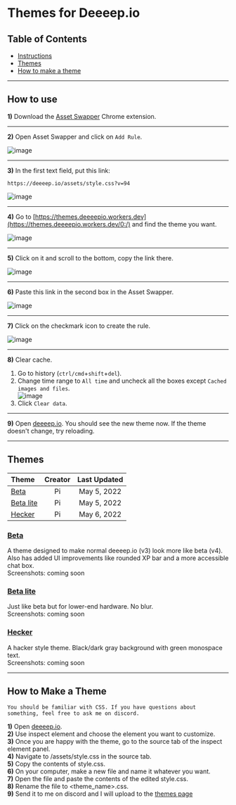 # Themes for Deeeep.io

## Table of Contents
- [Instructions](#how-to-use)
- [Themes](#themes)
- [How to make a theme](#how-to-make-a-theme)

---

## How to use
**1)** Download the [Asset Swapper](https://chrome.google.com/webstore/detail/asset-swapper/ppbpfkdfdbdpflkahbidgilomkiiholg) Chrome extension.

---

**2)** Open Asset Swapper and click on `Add Rule`.  

![image](https://cdn.glitch.global/9c28dc65-7ef6-46d4-89c8-eb82b36494c0/1.png?v=1651713886872)

---

**3)** In the first text field, put this link:
```
https://deeeep.io/assets/style.css?v=94
```
![image](https://cdn.glitch.global/9c28dc65-7ef6-46d4-89c8-eb82b36494c0/2.png?v=1651713896811)

---

**4)** Go to [https://themes.deeeepio.workers.dev](https://themes.deeeepio.workers.dev/0:/) and find the theme you want.  

![image](https://cdn.glitch.global/9c28dc65-7ef6-46d4-89c8-eb82b36494c0/3.png?v=1651713896596)

---

**5)** Click on it and scroll to the bottom, copy the link there.  

![image](https://cdn.glitch.global/9c28dc65-7ef6-46d4-89c8-eb82b36494c0/5.png?v=1651713896534)

---

**6)** Paste this link in the second box in the Asset Swapper.  

![image](https://cdn.glitch.global/9c28dc65-7ef6-46d4-89c8-eb82b36494c0/6.png?v=1651713894915)

---

**7)** Click on the checkmark icon to create the rule.  

![image](https://cdn.glitch.global/9c28dc65-7ef6-46d4-89c8-eb82b36494c0/7.png?v=1651713894854)

---

**8)** Clear cache.
1. Go to history (`ctrl/cmd`+`shift`+`del`).
2. Change time range to  `All time` and uncheck all the boxes except `Cached images and files`.  
![image](https://cdn.glitch.global/9c28dc65-7ef6-46d4-89c8-eb82b36494c0/8-2.png?v=1651713894861)
3. Click `Clear data`.

---

**9)** Open [deeeep.io](https://deeeep.io). You should see the new theme now. If the theme doesn't change, try reloading.  

---

## Themes
| Theme | Creator | Last Updated |  
|:-----------|:-----------:|:-----------:|  
| [Beta](#beta) | Pi | May 5, 2022 |
| [Beta lite](#beta-lite) | Pi | May 5, 2022 |
| [Hecker](#hecker) | Pi | May 6, 2022 |

### [Beta](https://themes.deeeepio.workers.dev/0:/beta.css?a=view)
A theme designed to make normal deeeep.io (v3) look more like beta (v4). Also has added UI improvements like rounded XP bar and a more accessible chat box.  
Screenshots: coming soon

### [Beta lite](https://themes.deeeepio.workers.dev/0:/beta_lite.css?a=view)
Just like beta but for lower-end hardware. No blur.  
Screenshots: coming soon

### [Hecker](https://themes.deeeepio.workers.dev/0:/hecker.css?a=view)
A hacker style theme. Black/dark gray background with green monospace text.  
Screenshots: coming soon

---

## How to Make a Theme
```
You should be familiar with CSS. If you have questions about something, feel free to ask me on discord. 
```
**1)** Open [deeeep.io](https://deeeep.io).  
**2)** Use inspect element and choose the element you want to customize.  
**3)** Once you are happy with the theme, go to the source tab of the inspect element panel.  
**4)** Navigate to /assets/style.css in the source tab.  
**5)** Copy the contents of style.css.  
**6)** On your computer, make a new file and name it whatever you want.  
**7)** Open the file and paste the contents of the edited style.css.  
**8)** Rename the file to <theme_name>.css.  
**9)** Send it to me on discord and I will upload to the [themes page](https://themes.deeeepio.workers.dev)
